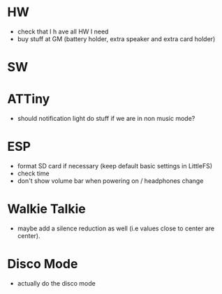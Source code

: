 # HW

- check that I h ave all HW I need
- buy stuff at GM (battery holder, extra speaker and extra card holder)

# SW

# ATTiny

- should notification light do stuff if we are in non music mode? 

# ESP

- format SD card if necessary (keep default basic settings in LittleFS)
- check time
- don't show volume bar when powering on / headphones change

# Walkie Talkie

- maybe add a silence reduction as well (i.e values close to center are center). 

# Disco Mode

- actually do the disco mode